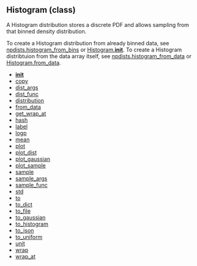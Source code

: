 ## Histogram (class)


A Histogram distribution stores a discrete PDF and allows sampling from
that binned density distribution.

To create a Histogram distribution from already binned data, see
[npdists.histogram_from_bins](npdists.histogram_from_bins.md) or [Histogram.__init__](Histogram.__init__.md).  To create a
Histogram distribtuion from the data array itself, see
[npdists.histogram_from_data](npdists.histogram_from_data.md) or [Histogram.from_data](Histogram.from_data.md).



* [__init__](Histogram.__init__.md)
* [copy](Histogram.copy.md)
* [dist_args](Histogram.dist_args.md)
* [dist_func](Histogram.dist_func.md)
* [distribution](Histogram.distribution.md)
* [from_data](Histogram.from_data.md)
* [get_wrap_at](Histogram.get_wrap_at.md)
* [hash](Histogram.hash.md)
* [label](Histogram.label.md)
* [logp](Histogram.logp.md)
* [mean](Histogram.mean.md)
* [plot](Histogram.plot.md)
* [plot_dist](Histogram.plot_dist.md)
* [plot_gaussian](Histogram.plot_gaussian.md)
* [plot_sample](Histogram.plot_sample.md)
* [sample](Histogram.sample.md)
* [sample_args](Histogram.sample_args.md)
* [sample_func](Histogram.sample_func.md)
* [std](Histogram.std.md)
* [to](Histogram.to.md)
* [to_dict](Histogram.to_dict.md)
* [to_file](Histogram.to_file.md)
* [to_gaussian](Histogram.to_gaussian.md)
* [to_histogram](Histogram.to_histogram.md)
* [to_json](Histogram.to_json.md)
* [to_uniform](Histogram.to_uniform.md)
* [unit](Histogram.unit.md)
* [wrap](Histogram.wrap.md)
* [wrap_at](Histogram.wrap_at.md)
